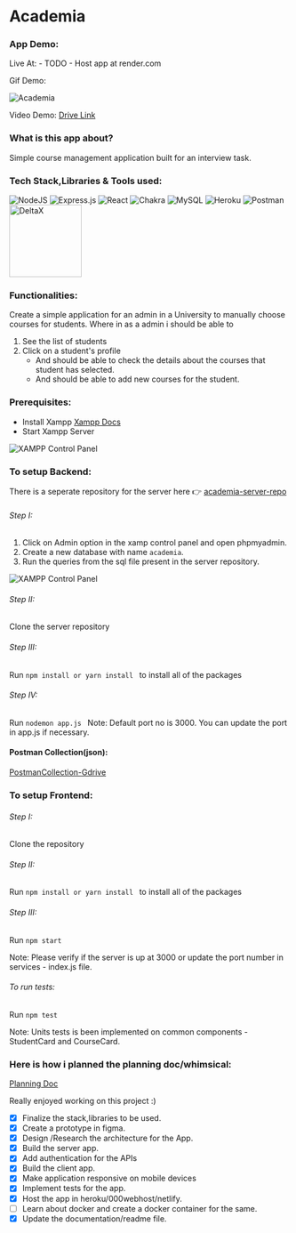 # Academia 

### App Demo:
Live At: - TODO - Host app at render.com

Gif Demo:

![Academia](https://user-images.githubusercontent.com/39487594/149985803-2eb898ec-8059-4987-abc2-d0272e4890a6.gif)


Video Demo: [Drive Link](https://drive.google.com/file/d/1b8n38xhRhb0Muiwkh9ZhgwH5Aa3RnifX/view?usp=sharing)

### What is this app about?
Simple course management application built for an interview task.

### Tech Stack,Libraries & Tools used:

![NodeJS](https://img.shields.io/badge/node.js-6DA55F?style=for-the-badge&logo=node.js&logoColor=white)  ![Express.js](https://img.shields.io/badge/express.js-%23404d59.svg?style=for-the-badge&logo=express&logoColor=%2361DAFB) ![React](https://img.shields.io/badge/react-%2320232a.svg?style=for-the-badge&logo=react&logoColor=%2361DAFB) ![Chakra](https://img.shields.io/badge/chakra-%234ED1C5.svg?style=for-the-badge&logo=chakraui&logoColor=white) ![MySQL](https://img.shields.io/badge/mysql-%2300f.svg?style=for-the-badge&logo=mysql&logoColor=white)  ![Heroku](https://img.shields.io/badge/Heroku-430098?style=for-the-badge&logo=heroku&logoColor=white) ![Postman](https://img.shields.io/badge/Postman-FF6C37?style=for-the-badge&logo=Postman&logoColor=white) 
[<img src="https://assets-global.website-files.com/6009f6f109d51e60b911ba53/606e2c19fbba751849f85f40_mockaroo-logo.png" alt="DeltaX" width="130"/>](https://matching.turing.com/developer-resume-preview/38733982a54ea61a863db2e63c38d28eb779daf65269)


### Functionalities:
Create a simple application for an admin in a University to manually choose courses for students.
Where in as a admin i should be able to
1. See the list of students 
2. Click on a student's profile 
   - And should be able to check the details about the courses that student has selected.
   -  And should be able to add new courses for the student.

### Prerequisites:
- Install Xampp  [Xampp Docs](https://www.apachefriends.org/index.html) 
- Start Xampp Server

![XAMPP Control Panel](https://www.ionos.com/digitalguide/fileadmin/DigitalGuide/Screenshots/EN_XAMPP_Control_Panel_2.PNG)
   
### To setup Backend:
There is a seperate repository for the server here :point_right:  [academia-server-repo](https://github.com/akshay-devadiga/academia-server)
###### Step I: 
1. Click on Admin option in the xamp control panel and open phpmyadmin.
2. Create a new database with name ```academia```.
3. Run the queries from the sql file present in the server repository.

![XAMPP Control Panel](https://www.ionos.com/digitalguide/fileadmin/DigitalGuide/Screenshots/EN_XAMPP_phpMyAdmin.PNG)
###### Step II: 
Clone the server repository
###### Step III: 
Run ```npm install or yarn install ``` to install all of the packages
###### Step IV: 
Run ```nodemon app.js ```
Note: Default port no is 3000. You can update the port in app.js if necessary.

#### Postman Collection(json): 
[PostmanCollection-Gdrive](https://drive.google.com/file/d/1oy0hwcm5Tocitkjph9F5gX8kCKpUepfW/view?usp=sharing)

### To setup Frontend:
###### Step I: 
Clone the repository
###### Step II:
Run ```npm install or yarn install ``` to install all of the packages
###### Step III: 
Run ```npm start ```

Note: Please verify if the server is up at 3000 or update the port number in services - index.js file.

###### To run tests: 
Run ```npm test ```

Note: Units tests is been implemented on common components - StudentCard and CourseCard.


### Here is how i planned the planning doc/whimsical:

[Planning Doc](https://whimsical.com/mainteny-task-9f64ySwEoporBFW9nMQEY3) 


Really enjoyed working on this project :)




- [x] Finalize the stack,libraries to be used.
- [x] Create a prototype in figma.
- [x] Design /Research the architecture for the App.
- [x] Build the server app.
- [X] Add authentication for the APIs
- [x] Build the client app.
- [X] Make application responsive on mobile devices
- [x] Implement tests for the app.
- [X] Host the app in heroku/000webhost/netlify.
- [ ] Learn about docker and create a docker container for the same.
- [X] Update the documentation/readme file.

